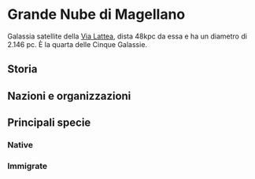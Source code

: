 # Grande Nube di Magellano

Galassia satellite della [Via Lattea](/wiki/galassie/vialattea.md), dista 48kpc da essa e ha un diametro di 2.146 pc. È la quarta delle Cinque Galassie.

## Storia

## Nazioni e organizzazioni

## Principali specie 

### Native

### Immigrate